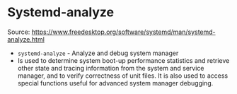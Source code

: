# Systemd-analyze

Source: https://www.freedesktop.org/software/systemd/man/systemd-analyze.html

- `systemd-analyze` - Analyze and debug system manager
- Is used to determine system boot-up performance statistics and retrieve other state and tracing information from the system and service manager, and to verify correctness of unit files. It is also used to access special functions useful for advanced system manager debugging.
